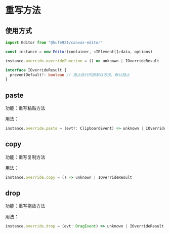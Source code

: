 # 重写方法

## 使用方式

```javascript
import Editor from "@hufe921/canvas-editor"

const instance = new Editor(container, <IElement[]>data, options)

instance.override.overrideFunction = () => unknown | IOverrideResult
```

```typescript
interface IOverrideResult {
  preventDefault?: boolean // 阻止执行内部默认方法。默认阻止
}
```

## paste

功能：重写粘贴方法

用法：

```javascript
instance.override.paste = (evt?: ClipboardEvent) => unknown | IOverrideResult
```

## copy

功能：重写复制方法

用法：

```javascript
instance.override.copy = () => unknown | IOverrideResult
```

## drop

功能：重写拖放方法

用法：

```javascript
instance.override.drop = (evt: DragEvent) => unknown | IOverrideResult
```
